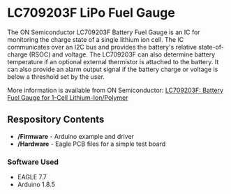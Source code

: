 # LC709203F LiPo Fuel Gauge #

The ON Semiconductor LC709203F Battery Fuel Gauge is an IC for monitoring the charge state of a single lithium ion cell. The IC communicates over an I2C bus and provides the battery's relative state-of-charge (RSOC) and voltage. The LC709203F can also determine battery temperature if an optional external thermistor is attached to the battery. It can also provide an alarm output signal if the battery charge or voltage is below a threshold set by the user.

More information is available from ON Semiconductor:
[LC709203F: Battery Fuel Gauge for 1-Cell Lithium-Ion/Polymer](https://www.onsemi.com/products/power-management/battery-management/battery-fuel-gauges/lc709203f)

## Respository Contents ##
* **/Firmware** - Arduino example and driver
* **/Hardware** - Eagle PCB files for a simple test board

### Software Used ###

* EAGLE 7.7
* Arduino 1.8.5
